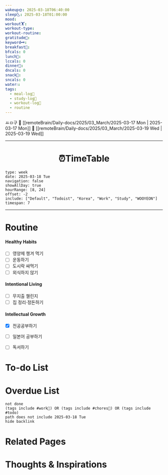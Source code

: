 ```yaml
---
wakeup🌞: 2025-03-18T06:40:00
sleep🌜: 2025-03-18T01:00:00
mood: 
workout🏋️: 
workout-type: 
workout-routine: 
gratitude🙏: 
keyword🗝️: 
breakfast🍳: 
bfcals: 0
lunch🍚: 
lccals: 0
dinner🥗: 
dncals: 0
snack🍬: 
sncals: 0
water💧: 
tags:
  - meal-log📝
  - study-log📓
  - workout-log💪
  - routine
---
```

ㅛㅁ구
🔺 [[remoteBrain/Daily-docs/2025/03_March/2025-03-17 Mon | 2025-03-17 Mon]]
🔻 [[remoteBrain/Daily-docs/2025/03_March/2025-03-19 Wed | 2025-03-19 Wed]]
___
<h1> <center>⏰TimeTable </center> </h1>

```gEvent
type: week
date: 2025-03-18 Tue
navigation: false
showAllDay: true
hourRange: [8, 24]
offset: -2
include: ["Default", "Todoist", "Korea", "Work", "Study", "WOOYEON"]
timespan: 7
```

--- 


# Routine 

####  Healthy Habits
- [ ] 영양제 챙겨 먹기
- [ ] 운동하기
- [ ] 도시락 싸먹기 
- [ ] 외식하지 않기 

####  Intentional Living 
- [ ] 무지출 챌린지 
- [ ] 집 정리·정돈하기

#### Intellectual Growth
- [x] 전공공부하기
- [ ] 일본어 공부하기
- [ ] 독서하기



# To-do List


# Overdue List
```tasks
not done
(tags include #work💼) OR (tags include #chores🧺) OR (tags include #todo)
path does not include 2025-03-18 Tue
hide backlink
```

# Related Pages



# Thoughts & Inspirations

